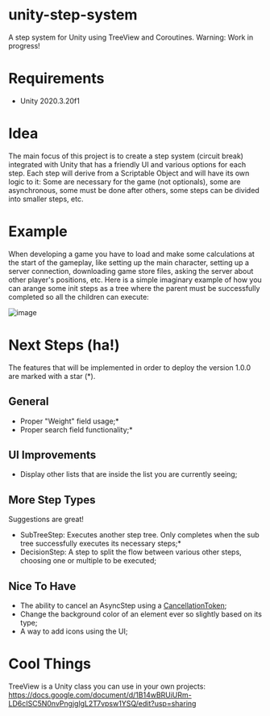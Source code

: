 # unity-step-system
A step system for Unity using TreeView and Coroutines.
Warning: Work in progress!

# Requirements
- Unity 2020.3.20f1

# Idea
The main focus of this project is to create a step system (circuit break) integrated with Unity that has a friendly UI and various options for each step.
Each step will derive from a Scriptable Object and will have its own logic to it: Some are necessary for the game (not optionals), some are asynchronous, some must be done after others, some steps can be divided into smaller steps, etc.

# Example
When developing a game you have to load and make some calculations at the start of the gameplay, like setting up the main character, setting up a server connection, downloading game store files, asking the server about other player's positions, etc.
Here is a simple imaginary example of how you can arange some init steps as a tree where the parent must be successfully completed so all the children can execute:

![image](https://user-images.githubusercontent.com/20073691/152680626-cde9b681-1782-4bfa-acc1-e75e82639b81.png)

# Next Steps (ha!)
The features that will be implemented in order to deploy the version 1.0.0 are marked with a star (*).

## General
- Proper "Weight" field usage;*
- Proper search field functionality;*

## UI Improvements
- Display other lists that are inside the list you are currently seeing;

## More Step Types
Suggestions are great!
- SubTreeStep: Executes another step tree. Only completes when the sub tree successfully executes its necessary steps;*
- DecisionStep: A step to split the flow between various other steps, choosing one or multiple to be executed;

## Nice To Have
- The ability to cancel an AsyncStep using a [CancellationToken](https://docs.microsoft.com/en-us/dotnet/api/system.threading.cancellationtoken?view=net-6.0);
- Change the background color of an element ever so slightly based on its type;
- A way to add icons using the UI;

# Cool Things
TreeView is a Unity class you can use in your own projects: https://docs.google.com/document/d/1B14wBRUiURm-LD6cISC5N0nvPngjglgL2T7vpsw1YSQ/edit?usp=sharing
